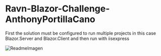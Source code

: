 # Ravn-Blazor-Challenge-AnthonyPortillaCano

First the solution must be configured to run multiple projects in this case Blazor.Server and Blazor.Client and then run with iisexpress

![ReadmeImagen](https://user-images.githubusercontent.com/41169439/87830784-6cb11800-c847-11ea-838f-a39d4bc18b50.png)
